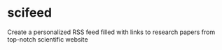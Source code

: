 # scifeed
Create a personalized RSS feed filled with links to research papers from top-notch scientific website
